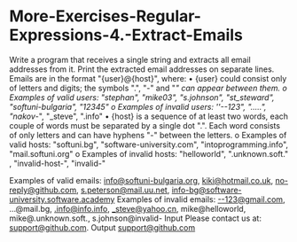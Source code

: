 # More-Exercises-Regular-Expressions-4.-Extract-Emails
Write a program that receives a single string and extracts all email addresses from it. Print the extracted email addresses on separate lines. Emails are in the format "{user}@{host}", where: 
•	{user} could consist only of letters and digits; the symbols ".", "-" and "_" can appear between them.
o	Examples of valid users: "stephan", "mike03", "s.johnson", "st_steward", "softuni-bulgaria", "12345"
o	Examples of invalid users: ''--123", ".....", "nakov_-", "_steve", ".info"
•	{host} is a sequence of at least two words, each couple of words must be separated by a single dot ".". Each word consists of only letters and can have hyphens "-" between the letters.
o	Examples of valid hosts: "softuni.bg", "software-university.com", "intoprogramming.info", "mail.softuni.org"
o	Examples of invalid hosts: "helloworld", ".unknown.soft." , "invalid-host-", "invalid-"

Examples of valid emails: info@softuni-bulgaria.org, kiki@hotmail.co.uk, no-reply@github.com,  s.peterson@mail.uu.net, info-bg@software-university.software.academy
Examples of invalid emails: --123@gmail.com, …@mail.bg, .info@info.info, _steve@yahoo.cn, mike@helloworld, mike@.unknown.soft., s.johnson@invalid-
Input
Please contact us at: support@github.com.
Output
support@github.com
